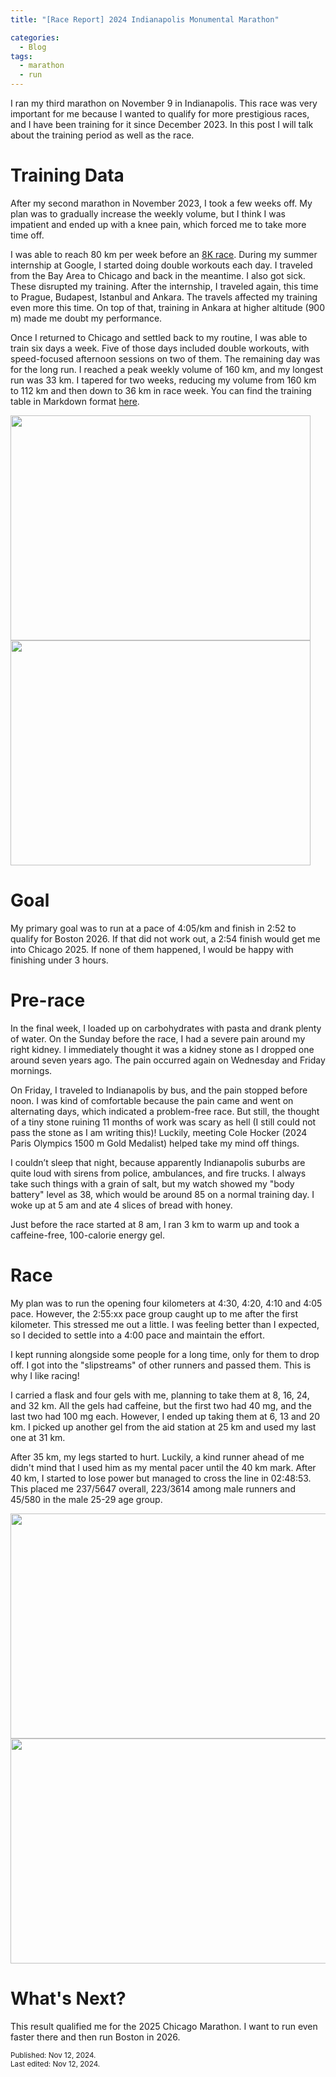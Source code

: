 ```yaml
---
title: "[Race Report] 2024 Indianapolis Monumental Marathon"

categories:
  - Blog
tags:
  - marathon
  - run
---
```


I ran my third marathon on November 9 in Indianapolis. This race was very important for me because I wanted to qualify for more prestigious races, and I have been training for it since December 2023. In this post I will talk about the training period as well as the race.

# Training Data
After my second marathon in November 2023, I took a few weeks off. My plan was to gradually increase the weekly volume, but I think I was impatient and ended up with a knee pain, which forced me to take more time off.

I was able to reach 80 km per week before an [8K race](https://alperengormez.github.io/blog/shamrock-8k/). During my summer internship at Google, I started doing double workouts each day. I traveled from the Bay Area to Chicago and back in the meantime. I also got sick. These disrupted my training. After the internship, I traveled again, this time to Prague, Budapest, Istanbul and Ankara. The travels affected my training even more this time. On top of that, training in Ankara at higher altitude (900 m) made me doubt my performance.

Once I returned to Chicago and settled back to my routine, I was able to train six days a week. Five of those days included double workouts, with speed-focused afternoon sessions on two of them. The remaining day was for the long run.  I reached a peak weekly volume of 160 km, and my longest run was 33 km. I tapered for two weeks, reducing my volume from 160 km to 112 km and then down to 36 km in race week. You can find the training table in Markdown format [here](https://alperengormez.github.io//assets/imm/imm_training.md).

<img src="https://alperengormez.github.io//assets/imm/weekly.png" width="480" height="360">

<img src="https://alperengormez.github.io//assets/imm/scatter.gif" width="480" height="360">

# Goal
My primary goal was to run at a pace of 4:05/km and finish in 2:52 to qualify for Boston 2026. If that did not work out, a 2:54 finish would get me into Chicago 2025. If none of them happened, I would be happy with finishing under 3 hours.

# Pre-race
In the final week, I loaded up on carbohydrates with pasta and drank plenty of water. On the Sunday before the race, I had a severe pain around my right kidney. I immediately thought it was a kidney stone as I dropped one around seven years ago. The pain occurred again on Wednesday and Friday mornings.

On Friday, I traveled to Indianapolis by bus, and the pain stopped before noon. I was kind of comfortable because the pain came and went on alternating days, which indicated a problem-free race. But still, the thought of a tiny stone ruining 11 months of work was scary as hell (I still could not pass the stone as I am writing this)! Luckily, meeting Cole Hocker (2024 Paris Olympics 1500 m Gold Medalist) helped take my mind off things.

I couldn’t sleep that night, because apparently Indianapolis suburbs are quite loud with sirens from police, ambulances, and fire trucks. I always take such things with a grain of salt, but my watch showed my "body battery" level as 38, which would be around 85 on a normal training day. I woke up at 5 am and ate 4 slices of bread with honey.

Just before the race started at 8 am, l ran 3 km to warm up and took a caffeine-free, 100-calorie energy gel.

# Race
My plan was to run the opening four kilometers at 4:30, 4:20, 4:10 and 4:05 pace. However, the 2:55:xx pace group caught up to me after the first kilometer. This stressed me out a little. I was feeling better than I expected, so I decided to settle into a 4:00 pace and maintain the effort.

I kept running alongside some people for a long time, only for them to drop off. I got into the "slipstreams" of other runners and passed them. This is why I like racing!

I carried a flask and four gels with me, planning to take them at 8, 16, 24, and 32 km. All the gels had caffeine, but the first two had 40 mg, and the last two had 100 mg each. However, I ended up taking them at 6, 13 and 20 km. I picked up another gel from the aid station at 25 km and used my last one at 31 km.

After 35 km, my legs started to hurt. Luckily, a kind runner ahead of me didn't mind that I used him as my mental pacer until the 40 km mark. After 40 km, I started to lose power but managed to cross the line in 02:48:53. This placed me 237/5647 overall, 223/3614 among male runners and 45/580 in the male 25-29 age group.

<img src="https://alperengormez.github.io//assets/imm/hr.JPG" width="600" height="360">

<img src="https://alperengormez.github.io//assets/imm/laps.JPG" width="600" height="360">

# What's Next?
This result qualified me for the 2025 Chicago Marathon. I want to run even faster there and then run Boston in 2026.

<small>Published: Nov 12, 2024.<br>
Last edited: Nov 12, 2024.</small>